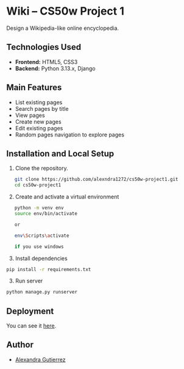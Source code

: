 # Wiki – CS50w Project 1
Design a Wikipedia-like online encyclopedia.

## Technologies Used

- **Frontend:** HTML5, CSS3  
- **Backend:** Python 3.13.x, Django

## Main Features

- List existing pages  
- Search pages by title
- View pages 
- Create new pages  
- Edit existing pages  
- Random pages navigation to explore pages

## Installation and Local Setup

1. Clone the repository.

```bash
   git clone https://github.com/alexndra1272/cs50w-project1.git
   cd cs50w-project1
```

2. Create and activate a virtual environment

```bash
   python -m venv env
   source env/bin/activate

   or 

   env\Scripts\activate 

   if you use windows
```

3. Install dependencies

```bash
pip install -r requirements.txt
```


3. Run server

```bash
python manage.py runserver
```

## Deployment
You can see it [here](https://wiki-891o.onrender.com/).

## Author
- [Alexandra Gutierrez](https://github.com/alexndra1272)
